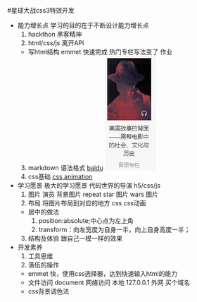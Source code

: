 #星球大战css3特效开发
- 能力增长点
  学习的目的在于不断设计能力增长点
  1. hackthon 黑客精神
  2. html/css/js 离开API 
    - 写html结构
      emmet 快速完成 热门专栏写法变了 作业
  3. markdown 语法格式
     [baidu](http://www.baidu.com)
     ![baidu](./images/column.jpg)
  4. css基础
      [css animation](https://www.w3school.com.cn/cssref/pr_animation.asp)
- 学习愿景
  极大的学习愿景
  代码世界的导演
  h5/css/js
  1. 图片 演员
    背景图片  repeat
    star  图片
    wars  图片
  2. 布局
    将图片布局到对应的地方
    css
    css动画
    - 居中的做法
      1. position:absolute;中心点为左上角
      2. transform：向左宽度为自身一半，向上自身高度一半；
  3. 结构及体验
    跟自己一模一样的效果
- 开发素养
  1. 工具思维
  2. 落伍的操作
  - emmet
    快，使用css选择器，达到快速输入html的能力
  - 文件访问
    document
    网络访问  本地  127.0.0.1
    外网   买个域名
  - css背景调色法